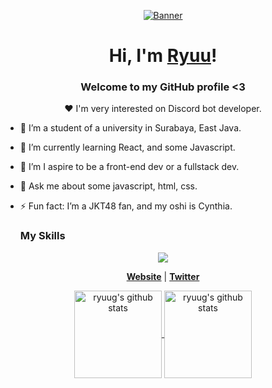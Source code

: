 <p align="center">
  <a href="https://ryuug.site">
    <img src="https://media1.tenor.com/m/FvthnLepGgAAAAAC/hi-hello.gif" alt="Banner">
  </a>
</p>

<h1 align="center">Hi, I'm <a href="https://ryuug.site">Ryuu</a>!</h1>
<h3 align="center">Welcome to my GitHub profile <3</h3>

<p align="center">❤ I'm very interested on Discord bot developer.</p>

- 🔭 I’m a student of a university in Surabaya, East Java.
- 🌱 I’m currently learning React, and some Javascript.

- 👯 I’m I aspire to be a front-end dev or a fullstack dev.
- 💬 Ask me about some javascript, html, css.
- ⚡ Fun fact: I’m a JKT48 fan, and my oshi is Cynthia.

  <h3>My Skills</h3>
<p align="center">
  <a href="https://skillicons.dev">
    <img src="https://skillicons.dev/icons?i=html,css,tailwind,js,py,flask,express,discordjs,bootstrap,mysql,sqlite,figma" />
  </a>
</p>

<p align="center">
  <strong><a href="https://ryuug.site">Website</a></strong> |
  <strong><a href="https://x.com/_RyuuG">Twitter</a></strong> 
</p>

<p align="center">
  <a href="https://github.com/ryuu-g/">
   <img align="center" height="140px" src="https://github-readme-stats.vercel.app/api/top-langs/?username=ryuu-g&layout=compact&title_color=8B64FF&theme=dracula" alt="ryuug's github stats"/>
   </a>
   <a href="https://github.com/ryuu-g/">
   <img align="center" height="140px" src="https://github-readme-stats.vercel.app/api?username=ryuu-g&hide=issues&count_private=true&show_icons=true&title_color=8B64FF&icon_color=8B64FF&theme=dracula" alt="ryuug's github stats" />
   </a>
</p>
